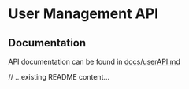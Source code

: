 # User Management API

## Documentation

API documentation can be found in [docs/userAPI.md](docs/userAPI.md)

// ...existing README content...
